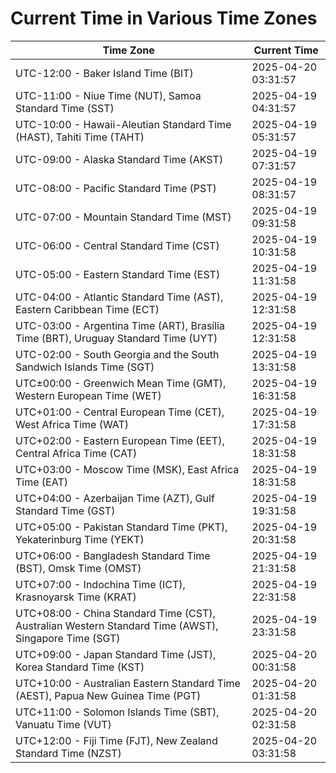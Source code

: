 # Current Time in Various Time Zones

| Time Zone | Current Time |
|-----------|--------------|
| UTC-12:00 - Baker Island Time (BIT) | 2025-04-20 03:31:57 |
| UTC-11:00 - Niue Time (NUT), Samoa Standard Time (SST) | 2025-04-19 04:31:57 |
| UTC-10:00 - Hawaii-Aleutian Standard Time (HAST), Tahiti Time (TAHT) | 2025-04-19 05:31:57 |
| UTC-09:00 - Alaska Standard Time (AKST) | 2025-04-19 07:31:57 |
| UTC-08:00 - Pacific Standard Time (PST) | 2025-04-19 08:31:57 |
| UTC-07:00 - Mountain Standard Time (MST) | 2025-04-19 09:31:58 |
| UTC-06:00 - Central Standard Time (CST) | 2025-04-19 10:31:58 |
| UTC-05:00 - Eastern Standard Time (EST) | 2025-04-19 11:31:58 |
| UTC-04:00 - Atlantic Standard Time (AST), Eastern Caribbean Time (ECT) | 2025-04-19 12:31:58 |
| UTC-03:00 - Argentina Time (ART), Brasília Time (BRT), Uruguay Standard Time (UYT) | 2025-04-19 12:31:58 |
| UTC-02:00 - South Georgia and the South Sandwich Islands Time (SGT) | 2025-04-19 13:31:58 |
| UTC±00:00 - Greenwich Mean Time (GMT), Western European Time (WET) | 2025-04-19 16:31:58 |
| UTC+01:00 - Central European Time (CET), West Africa Time (WAT) | 2025-04-19 17:31:58 |
| UTC+02:00 - Eastern European Time (EET), Central Africa Time (CAT) | 2025-04-19 18:31:58 |
| UTC+03:00 - Moscow Time (MSK), East Africa Time (EAT) | 2025-04-19 18:31:58 |
| UTC+04:00 - Azerbaijan Time (AZT), Gulf Standard Time (GST) | 2025-04-19 19:31:58 |
| UTC+05:00 - Pakistan Standard Time (PKT), Yekaterinburg Time (YEKT) | 2025-04-19 20:31:58 |
| UTC+06:00 - Bangladesh Standard Time (BST), Omsk Time (OMST) | 2025-04-19 21:31:58 |
| UTC+07:00 - Indochina Time (ICT), Krasnoyarsk Time (KRAT) | 2025-04-19 22:31:58 |
| UTC+08:00 - China Standard Time (CST), Australian Western Standard Time (AWST), Singapore Time (SGT) | 2025-04-19 23:31:58 |
| UTC+09:00 - Japan Standard Time (JST), Korea Standard Time (KST) | 2025-04-20 00:31:58 |
| UTC+10:00 - Australian Eastern Standard Time (AEST), Papua New Guinea Time (PGT) | 2025-04-20 01:31:58 |
| UTC+11:00 - Solomon Islands Time (SBT), Vanuatu Time (VUT) | 2025-04-20 02:31:58 |
| UTC+12:00 - Fiji Time (FJT), New Zealand Standard Time (NZST) | 2025-04-20 03:31:58 |
